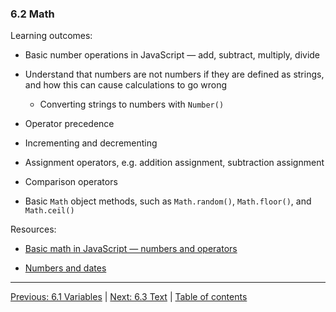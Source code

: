 ### 6.2 Math

Learning outcomes:

- Basic number operations in JavaScript — add, subtract, multiply, divide

- Understand that numbers are not numbers if they are defined as strings, and how this can cause calculations to go wrong

  - Converting strings to numbers with `Number()`

- Operator precedence

- Incrementing and decrementing

- Assignment operators, e.g. addition assignment, subtraction assignment

- Comparison operators

- Basic `Math` object methods, such as `Math.random()`, `Math.floor()`, and `Math.ceil()`

Resources:

- [Basic math in JavaScript — numbers and operators](https://developer.mozilla.org/docs/Learn/JavaScript/First_steps/Math)

- [Numbers and dates](https://developer.mozilla.org/docs/Web/JavaScript/Guide/Numbers_and_dates)

---

[Previous: 6.1 Variables](/curriculum/2-core/3-scripting/6-01-variables.md) | [Next: 6.3 Text](/curriculum/2-core/3-scripting/6-03-text.md) | [Table of contents](/TOC.md)
